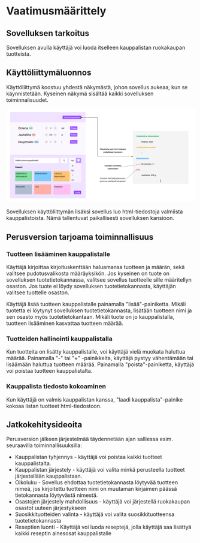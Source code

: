 # Vaatimusmäärittely

## Sovelluksen tarkoitus

Sovelluksen avulla käyttäjä voi luoda itselleen kauppalistan ruokakaupan tuotteista. 


## Käyttöliittymäluonnos

Käyttöliittymä koostuu yhdestä näkymästä, johon sovellus aukeaa, kun se käynnistetään. Kyseinen näkymä sisältää kaikki sovelluksen toiminnalisuudet. 


![](./kuvat/kayttoliittyma-hahmotelma.png)

Sovelluksen käyttöliittymän lisäksi sovellus luo html-tiedostoja valmiista kauppalistoista. Nämä tallentuvat paikallisesti sovelluksen kansioon.


## Perusversion tarjoama toiminnallisuus

### Tuotteen lisääminen kauppalistalle

Käyttäjä kirjoittaa kirjoituskenttään haluamansa tuotteen ja määrän, sekä valitsee pudotusvalikosta määräyksikön. Jos kyseinen on tuote on sovelluksen tuotetietokannassa, valitsee sovellus tuotteelle sille määritellyn osaston. Jos tuote ei löydy sovelluksen tuotetietokannasta, käyttäjän valitsee tuottelle osaston.

Käyttäjä lisää tuotteen kauppalistalle painamalla "lisää"-painiketta. Mikäli tuotetta ei löytynyt sovelluksen tuotetietokannasta, lisätään tuotteen nimi ja sen osasto myös tuotetietokantaan. Mikäli tuote on jo kauppalistalla, tuotteen lisääminen kasvattaa tuotteen määrää. 

### Tuotteiden hallinointi kauppalistalla

Kun tuotteita on lisätty kauppalistalle, voi käyttäjä vielä muokata haluttua määrää. Painamalla "-" tai "+" -painikkeita, käyttäjä pystyy vähentämään tai lisäämään haluttua tuotteen määrää. Painamalla "poista"-painiketta, käyttäjä voi poistaa tuotteen kauppalistalta. 

### Kauppalista tiedosto kokoaminen

Kun käyttäjä on valmis kauppalistan kanssa, "laadi kauppalista"-painike kokoaa listan tuotteet html-tiedostoon. 

## Jatkokehitysideoita

Perusversion jälkeen järjestelmää täydennetään ajan salliessa esim. seuraavilla toiminnallisuuksilla:

- Kauppalistan tyhjennys - käyttäjä voi poistaa kaikki tuotteet kauppalistalta.
- Kauppalistan järjestely - käyttäjä voi valita minkä perusteella tuotteet järjestellään kauppalistaan.
- Oikoluku - Sovellus ehdottaa tuotetietokannasta löytyvää tuotteen nimeä, jos kirjoitettu tuotteen nimi on muutaman kirjaimen päässä tietokannasta löytyvästä nimestä.
- Osastojen järjestely mahdollisuus - käyttäjä voi järjestellä ruokakaupan osastot uuteen järjestykseen
- Suosikkituotteiden valinta - käyttäjä voi valita suosikkituotteensa tuotetietokannasta
- Reseptien luonti - Käyttäjä voi luoda reseptejä, jolla käyttäjä saa lisättyä kaikki reseptin ainesosat kauppalistalle
